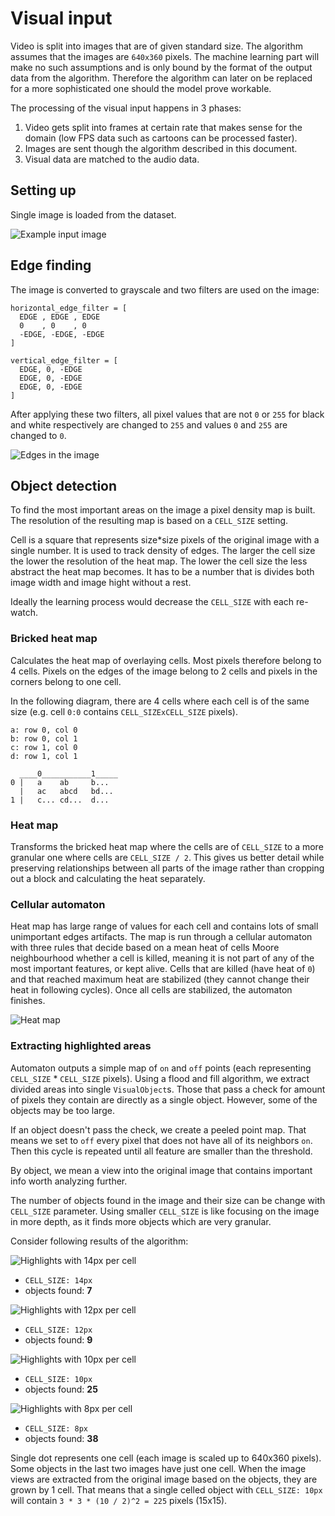 # Visual input
Video is split into images that are of given standard size. The algorithm
assumes that the images are `640x360` pixels. The machine learning part will
make no such assumptions and is only bound by the format of the output data from
the algorithm. Therefore the algorithm can later on be replaced for a more
sophisticated one should the model prove workable.

The processing of the visual input happens in 3 phases:

1) Video gets split into frames at certain rate that makes sense for the domain
(low FPS data such as cartoons can be processed faster).
2) Images are sent though the algorithm described in this document.
3) Visual data are matched to the audio data.

## Setting up
Single image is loaded from the dataset.

![Example input image](images/visual_input.png)

## Edge finding
The image is converted to grayscale and two filters are used on the image:

```
horizontal_edge_filter = [
  EDGE , EDGE , EDGE
  0    , 0    , 0
  -EDGE, -EDGE, -EDGE
]

vertical_edge_filter = [
  EDGE, 0, -EDGE
  EDGE, 0, -EDGE
  EDGE, 0, -EDGE
]
```

After applying these two filters, all pixel values that are not `0` or `255` for
black and white respectively are changed to `255` and values `0` and `255` are
changed to `0`.

![Edges in the image](images/edge_detection.png)

## Object detection
To find the most important areas on the image a pixel density map is
built. The resolution of the resulting map is based on a `CELL_SIZE` setting.

Cell is a square that represents size*size pixels of the original image with
a single number. It is used to track density of edges. The larger the cell
size the lower the resolution of the heat map. The lower the cell size the
less abstract the heat map becomes. It has to be a number that is divides
both image width and image hight without a rest.

Ideally the learning process would decrease the `CELL_SIZE` with each re-watch.

### Bricked heat map
Calculates the heat map of overlaying cells. Most pixels therefore belong
to 4 cells. Pixels on the edges of the image belong to 2 cells and pixels
in the corners belong to one cell.

In the following diagram, there are 4 cells where each cell is of the same
size (e.g. cell `0:0` contains `CELL_SIZExCELL_SIZE` pixels).

```
a: row 0, col 0
b: row 0, col 1
c: row 1, col 0
d: row 1, col 1

  ____0___________1_____
0 |   a    ab     b...
  |   ac   abcd   bd...
1 |   c... cd...  d...
```

### Heat map
Transforms the bricked heat map where the cells are of `CELL_SIZE` to a more
granular one where cells are `CELL_SIZE / 2`. This gives us better detail
while preserving relationships between all parts of the image rather than
cropping out a block and calculating the heat separately.

### Cellular automaton
Heat map has large range of values for each cell and contains lots of small
unimportant edges artifacts. The map is run through a cellular automaton with
three rules that decide based on a mean heat of cells Moore neighbourhood
whether a cell is killed, meaning it is not part of any of the most important
features, or kept alive. Cells that are killed (have heat of `0`) and that
reached maximum heat are stabilized (they cannot change their heat in following
cycles). Once all cells are stabilized, the automaton finishes.

![Heat map](images/heat_detection.png)

### Extracting highlighted areas
Automaton outputs a simple map of `on` and `off` points (each representing
`CELL_SIZE` * `CELL_SIZE` pixels). Using a flood and fill algorithm, we extract
divided areas into single `VisualObject`s. Those that pass a check for amount of
pixels they contain are directly as a single object. However, some of the objects
may be too large.

If an object doesn't pass the check, we create a peeled point map. That means we
set to `off` every pixel that does not have all of its neighbors `on`. Then this
cycle is repeated until all feature are smaller than the threshold.

By object, we mean a view into the original image that contains important info
worth analyzing further.

The number of objects found in the image and their size can be change with
`CELL_SIZE` parameter. Using smaller `CELL_SIZE` is like focusing on the image
in more depth, as it finds more objects which are very granular.

Consider following results of the algorithm:

![Highlights with 14px per cell](images/highlighted_objects_14px_cell.png)
- `CELL_SIZE: 14px`
- objects found: **7**

![Highlights with 12px per cell](images/highlighted_objects_12px_cell.png)
- `CELL_SIZE: 12px`
- objects found: **9**

![Highlights with 10px per cell](images/highlighted_objects_10px_cell.png)
- `CELL_SIZE: 10px`
- objects found: **25**

![Highlights with 8px per cell](images/highlighted_objects_8px_cell.png)
- `CELL_SIZE: 8px`
- objects found: **38**

Single dot represents one cell (each image is scaled up to 640x360 pixels). Some
objects in the last two images have just one cell. When the image views are
extracted from the original image based on the objects, they are grown by 1 cell.
That means that a single celled object with `CELL_SIZE: 10px` will contain
`3 * 3 * (10 / 2)^2 = 225` pixels (15x15).

